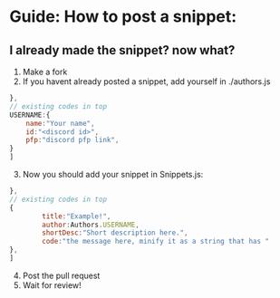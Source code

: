 # Guide: How to post a snippet:

## I already made the snippet? now what?

1. Make a fork
2. If you havent already posted a snippet, add yourself in ./authors.js

```js
},
// existing codes in top
USERNAME:{
    name:"Your name",
    id:"<discord id>",
    pfp:"discord pfp link",
}
]
```

3. Now you should add your snippet in Snippets.js:

```js
},
// existing codes in top
{
        title:"Example!",
        author:Authors.USERNAME,
        shortDesc:"Short description here.",
        code:"the message here, minify it as a string that has "
},
]
```

4. Post the pull request
5. Wait for review!
